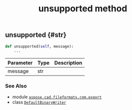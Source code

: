 ﻿---
title: unsupported method
second_title: Aspose.CAD for Python via .NET API References
description: 
type: docs
weight: 50
url: /python-net/aspose.cad.fileformats.cgm.export/defaultbinarywriter/unsupported/
is_root: false
---

## unsupported {#str}





```python
def unsupported(self, message):
    ...
```


| Parameter | Type | Description |
| :- | :- | :- |
| message | str |  |



### See Also
* module [`aspose.cad.fileformats.cgm.export`](../../)
* class [`DefaultBinaryWriter`](/cad/python-net/aspose.cad.fileformats.cgm.export/defaultbinarywriter)
